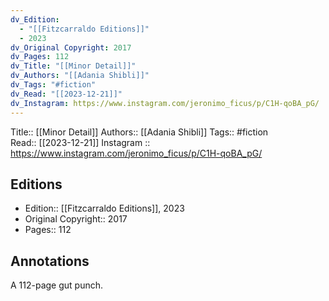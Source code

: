 ```yaml
---
dv_Edition:
  - "[[Fitzcarraldo Editions]]"
  - 2023
dv_Original Copyright: 2017
dv_Pages: 112
dv_Title: "[[Minor Detail]]"
dv_Authors: "[[Adania Shibli]]"
dv_Tags: "#fiction"
dv_Read: "[[2023-12-21]]"
dv_Instagram: https://www.instagram.com/jeronimo_ficus/p/C1H-qoBA_pG/
---
```

Title:: [[Minor Detail]]
Authors:: [[Adania Shibli]]
Tags:: #fiction  
Read:: [[2023-12-21]]
Instagram :: https://www.instagram.com/jeronimo_ficus/p/C1H-qoBA_pG/

## Editions
- Edition:: [[Fitzcarraldo Editions]], 2023
- Original Copyright:: 2017
- Pages:: 112

## Annotations

A 112-page gut punch.